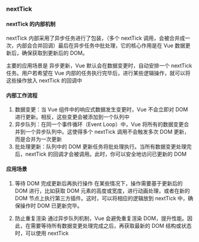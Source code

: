 ### nextTick

#### nextTick 的内部机制

nextTick 内部采用了异步任务进行了包装，（多个 nextTick 调用，会被合并成一次，内部会合并回调）最后在异步任务中批处理，它的核心作用是在 Vue 数据更新后，确保获取到更新后的 DOM。

主要的应用场景是 异步更新，Vue 默认会在数据变更时，自动安排一个 nextTick 任务。用户若希望在 Vue 内部的任务执行完毕后，进行某些逻辑操作，就可以将这些操作放入 nextTick 的回调中

#### 内部工作流程

1. 数据变更：当 Vue 组件中的响应式数据发生变更时，Vue 不会立即对 DOM 进行更新。相反，这些变更会被添加到一个队列中
2. 异步队列：在同一个事件循环（Event Loop）中，Vue 将所有的数据变更合并到一个异步队列中。这使得多个 nextTick 调用不会触发多次 DOM 更新，而是合并为一次更新
3. 批处理更新：队列中的 DOM 更新任务将批处理执行。当所有数据变更处理完后，nextTick 的回调才会被调用。此时，你可以安全地访问已更新的 DOM

#### 应用场景

1. 等待 DOM 完成更新后再执行操作
在某些情况下，操作需要基于更新后的 DOM 进行，比如获取 DOM 元素的高度或宽度，进行动画处理，或者在新的 DOM 节点上执行第三方插件。这时，可以将相应的逻辑放到 nextTick 中，确保操作时 DOM 已更新完毕。

2. 防止重复渲染
通过异步队列机制，Vue 会避免重复渲染 DOM，提升性能。因此，在需要等待所有数据变更处理完成之后，再获取最新的 DOM 结构或状态时，可以使用 nextTick